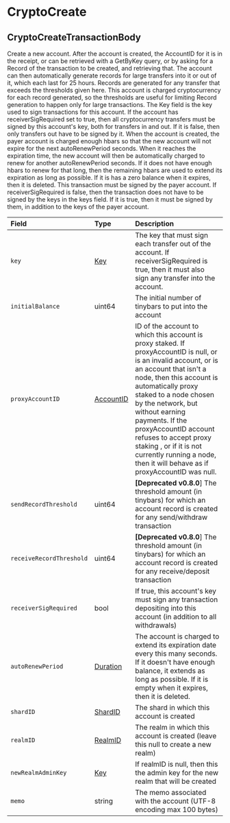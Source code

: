 # CryptoCreate

## CryptoCreateTransactionBody

Create a new account. After the account is created, the AccountID for it is in the receipt, or can be retrieved with a GetByKey query, or by asking for a Record of the transaction to be created, and retrieving that. The account can then automatically generate records for large transfers into it or out of it, which each last for 25 hours. Records are generated for any transfer that exceeds the thresholds given here. This account is charged cryptocurrency for each record generated, so the thresholds are useful for limiting Record generation to happen only for large transactions. The Key field is the key used to sign transactions for this account. If the account has receiverSigRequired set to true, then all cryptocurrency transfers must be signed by this account's key, both for transfers in and out. If it is false, then only transfers out have to be signed by it. When the account is created, the payer account is charged enough hbars so that the new account will not expire for the next autoRenewPeriod seconds. When it reaches the expiration time, the new account will then be automatically charged to renew for another autoRenewPeriod seconds. If it does not have enough hbars to renew for that long, then the remaining hbars are used to extend its expiration as long as possible. If it is has a zero balance when it expires, then it is deleted. This transaction must be signed by the payer account. If receiverSigRequired is false, then the transaction does not have to be signed by the keys in the keys field. If it is true, then it must be signed by them, in addition to the keys of the payer account.

| Field | Type | Description |
| :--- | :--- | :--- |
| `key` | [Key](../basic-types/key.md) | The key that must sign each transfer out of the account. If receiverSigRequired is true, then it must also sign any transfer into the account. |
| `initialBalance` | uint64 | The initial number of tinybars to put into the account |
| `proxyAccountID` | [AccountID](../basic-types/accountid.md) | ID of the account to which this account is proxy staked. If proxyAccountID is null, or is an invalid account, or is an account that isn't a node, then this account is automatically proxy staked to a node chosen by the network, but without earning payments. If the proxyAccountID account refuses to accept proxy staking , or if it is not currently running a node, then it will behave as if proxyAccountID was null. |
| `sendRecordThreshold` | uint64 | **\[Deprecated v0.8.0**\] The threshold amount \(in tinybars\) for which an account record is created for any send/withdraw transaction |
| `receiveRecordThreshold` | uint64 | **\[Deprecated v0.8.0**\] The threshold amount \(in tinybars\) for which an account record is created for any receive/deposit transaction |
| `receiverSigRequired` | bool | If true, this account's key must sign any transaction depositing into this account \(in addition to all withdrawals\) |
| `autoRenewPeriod` | [Duration](../miscellaneous/duration.md) | The account is charged to extend its expiration date every this many seconds. If it doesn't have enough balance, it extends as long as possible. If it is empty when it expires, then it is deleted. |
| `shardID` | [ShardID](../basic-types/shardid.md) | The shard in which this account is created |
| `realmID` | [RealmID](../basic-types/realmid.md) | The realm in which this account is created \(leave this null to create a new realm\) |
| `newRealmAdminKey` | [Key](../basic-types/key.md) | If realmID is null, then this the admin key for the new realm that will be created |
| `memo` | string | The memo associated with the account \(UTF-8 encoding max 100 bytes\) |

